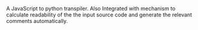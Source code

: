 A JavaScript to python transpiler. Also Integrated with mechanism to calculate readability of the the input source code and generate the relevant comments automatically.
